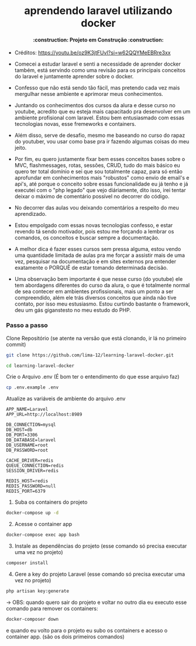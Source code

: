 <h1 align="center">
    aprendendo laravel utilizando docker
</h1>

<h4 align="center">
    :construction: Projeto em Construção    :construction:
</h4>

- Créditos: https://youtu.be/oz9K3jtFUvI?si=w62QQYMeEBRre3xx
- Comecei a estudar laravel e senti a necessidade de aprender docker também, está servindo como uma revisão para os principais conceitos do laravel e juntamente aprender sobre o docker.
- Confesso que não está sendo tão fácil, mas pretendo cada vez mais mergulhar nesse ambiente e aprimorar meus conhecimentos.
- Juntando os conhecimentos dos cursos da alura e desse curso no youtube, acredito que eu esteja mais capacitado pra desenvolver em um ambiente profisional com laravel. Estou bem entusiasmado com essas tecnologias novas, esse fremeworks e containers.
- Além disso, serve de desafio, mesmo me baseando no curso do rapaz do youtuber, vou usar como base pra ir fazendo algumas coisas do meu jeito.
- Por fim, eu quero justamente fixar bem esses conceitos bases sobre o MVC, flashmessages, rotas, sessões, CRUD, tudo do mais básico eu quero ter total domínio e sei que sou totalmente capaz, para só então aprofundar em conhecimentos mais "robustos" como envio de email's e api's, até porque o conceito sobre essas funcionalidade eu já tenho e já executei com o "php legado" que vejo diáriamente, dito isso, irei tentar deixar o máximo de comentário possível no decorrer do código.

- No decorrer das aulas vou deixando comentários a respeito do meu aprendizado.
- Estou empolgado com essas novas tecnologias confesso, e estar revendo tá sendo motivador, pois estou me forçando a lembrar os comandos, os conceitos e buscar sempre a documentação.
- A melhor dica é fazer esses cursos sem pressa alguma, estou vendo uma quantidade limitada de aulas pra me forçar a assistir mais de uma vez, pesquisar na documentação e em sites externos pra entender exatamente o PORQUÊ de estar tomando determinada decisão.
- Uma observação bem importante é que nesse curso (do youtube) ele tem abordagens diferentes do curso da alura, o que é totalmente normal de sea contecer em ambientes profissionais, mais um ponto a ser compreendido, além ele trás diversos conceitos que ainda não tive contato, por isso meu estusiasmo. Estou curtindo bastante o framework, deu um gás giganstesto no meu estudo do PHP.

  
### Passo a passo
Clone Repositório (se atente na versão que está clonando, ir lá no primeiro commit)
```sh
git clone https://github.com/lima-12/learning-laravel-docker.git
```
```sh
cd learning-laravel-docker
```


Crie o Arquivo .env (É bom ter o entendimento do que esse arquivo faz)
```sh
cp .env.example .env
```


Atualize as variáveis de ambiente do arquivo .env
```dosini
APP_NAME=Laravel
APP_URL=http://localhost:8989

DB_CONNECTION=mysql
DB_HOST=db
DB_PORT=3306
DB_DATABASE=laravel
DB_USERNAME=root
DB_PASSWORD=root

CACHE_DRIVER=redis
QUEUE_CONNECTION=redis
SESSION_DRIVER=redis

REDIS_HOST=redis
REDIS_PASSWORD=null
REDIS_PORT=6379
```


1. Suba os containers do projeto
```sh
docker-compose up -d
```


2. Acesse o container app
```sh
docker-compose exec app bash
```


3. Instale as dependências do projeto (esse comando só precisa executar uma vez no projeto)
```sh
composer install
```


4. Gere a key do projeto Laravel (esse comando só precisa executar uma vez no projeto)
```sh
php artisan key:generate
```


-> OBS: quando quero sair do projeto e voltar no outro dia eu executo esse comando para remover os containers:
```sh
docker-composer down
```
e quando eu volto para o projeto eu subo os containers e acesso o container app. (são os dois primeiros comandos)

